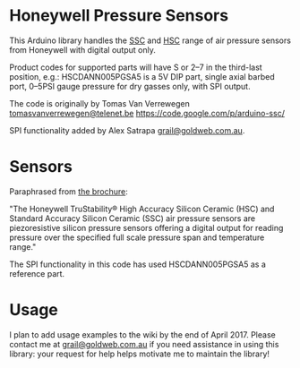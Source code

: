 # Honeywell Pressure Sensors

This Arduino library handles the [SSC][SSC] and [HSC][HSC] range of air pressure sensors from Honeywell with digital output only.

Product codes for supported parts will have S or 2–7 in the third-last position, e.g.: HSCDANN005PGSA5 is a 5V DIP part, single axial barbed port, 0–5PSI gauge pressure for dry gasses only, with SPI output.

The code is originally by Tomas Van Verrewegen <tomasvanverrewegen@telenet.be> https://code.google.com/p/arduino-ssc/

SPI functionality added by Alex Satrapa <grail@goldweb.com.au>.

# Sensors

Paraphrased from [the brochure][HSC-Datasheet]:

"The Honeywell TruStability® High Accuracy Silicon Ceramic (HSC) and Standard Accuracy Silicon Ceramic (SSC) air pressure sensors are piezoresistive silicon pressure sensors offering a digital output for reading pressure over the specified full scale pressure span and temperature range."

The SPI functionality in this code has used HSCDANN005PGSA5 as a reference part.

[HSC]: http://sensing.honeywell.com/products/pressure-sensors-board-mount/low-pressure-sensors/TruStability-HSC/Ne/3025/N/3728 "Honeywell TruStability® HSC Series"
[HSC-Datasheet]: http://sensing.honeywell.com/index.php?ci_id=151133 "Honeywell TruStability® Board Mount Pressure Sensors: HSC Series — High Accuracy, Compensated/Amplified"
[SSC]: http://sensing.honeywell.com/honeywell-sensing-and-control-product-search?sid=14B66C2131E5&Ne=3025&N=3729 "Honeywell TruStability® SSC Series"
[SSC-Datasheet]: http://sensing.honeywell.com/honeywell-sensing-trustability-ssc-series-standard-accuracy-board-mount-pressure-sensors-50099533-a-en.pdf "Honeywell TruStability® Board Mount Pressure Sensors: SSC Series — Standard Accuracy, Compensated/Amplified"

# Usage

I plan to add usage examples to the wiki by the end of April 2017. Please contact me at grail@goldweb.com.au if you need assistance in using this library: your request for help helps motivate me to maintain the library!
